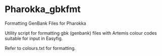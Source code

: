 # Pharokka_gbkfmt
Formatting GenBank Files for Pharokka


Utility script for formatting gbk (genbank) files with Artemis colour codes suitable for input in Easyfig.

Refer to colours.txt for formatting.

